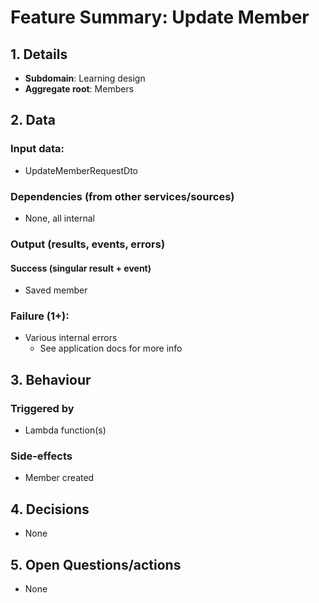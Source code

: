 # Feature Summary: Update Member

## 1. Details

- **Subdomain**: Learning design
- **Aggregate root**: Members

## 2. Data

### Input data:

- UpdateMemberRequestDto

### Dependencies (from other services/sources)

- None, all internal

### Output (results, events, errors)

#### Success (singular result + event)

- Saved member

### Failure (1+):

- Various internal errors
  - See application docs for more info

## 3. Behaviour

### Triggered by

- Lambda function(s)

### Side-effects

- Member created

## 4. Decisions

- None

## 5. Open Questions/actions

- None
